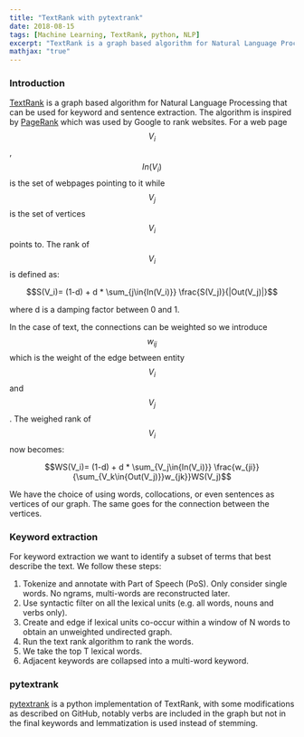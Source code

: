 ```yaml
---
title: "TextRank with pytextrank"
date: 2018-08-15
tags: [Machine Learning, TextRank, python, NLP]
excerpt: "TextRank is a graph based algorithm for Natural Language Processing that can be used for keyword and sentence extraction. The algorithm is inspired by PageRank which was used by Google to rank websites."
mathjax: "true"
---
```

### Introduction
[TextRank](https://web.eecs.umich.edu/~mihalcea/papers/mihalcea.emnlp04.pdf) is a graph based algorithm for Natural Language Processing that can be used for keyword and sentence extraction. The algorithm is inspired by [PageRank](https://en.wikipedia.org/wiki/PageRank) which was used by Google to rank websites. For a web page $$V_i$$, $$In(V_i)$$ is the set of webpages pointing to it while $$V_j$$ is the set of vertices $$V_i$$ points to. The rank of $$V_i$$ is defined as:   

$$S(V_i)= (1-d) + d * \sum_{j\in{In(V_i)}} \frac{S(V_j)}{|Out(V_j)|}$$

where d is a damping factor between 0 and 1.

In the case of text, the connections can be weighted so we introduce $$w_{ij}$$ which is the weight of the edge between entity $$V_i$$ and $$V_j$$. The weighed rank of $$V_i$$ now becomes:

$$WS(V_i)= (1-d) + d * \sum_{V_j\in{In(V_i)}} \frac{w_{ji}}{\sum_{V_k\in{Out(V_j)}}w_{jk}}WS(V_j)$$

We have the choice of using words, collocations, or even sentences as vertices of our graph. The same goes for the connection between the vertices.

### Keyword extraction
For keyword extraction we want to identify a subset of terms that best describe the text. We follow these steps:

1. Tokenize and annotate with Part of Speech (PoS). Only consider single words. No ngrams, multi-words are reconstructed later.
2. Use syntactic filter on all the lexical units (e.g. all words, nouns and verbs only).
3. Create and edge if lexical units co-occur within a window of N words to obtain an unweighted undirected graph.
4. Run the text rank algorithm to rank the words.
5. We take the top T lexical words.
6. Adjacent keywords are collapsed into a multi-word keyword.

### pytextrank
[pytextrank](https://github.com/ceteri/pytextrank) is a python implementation of TextRank, with some modifications as described on GitHub, notably verbs are included in the graph but not in the final keywords and lemmatization is used instead of stemming.
